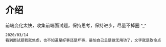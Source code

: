 # 介绍

前端变化太快，收集前端面试题，保持思考，保持进步，尽量不掉圈 ^_^




```
2020/03/14
看到面试题我就焦虑，也不知道是好事还是坏事，最怕自己总是做无用功了，文字就是致命点
```


